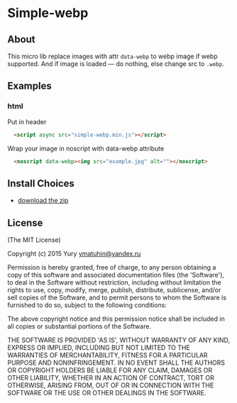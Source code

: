 # Simple-webp

## About
This micro lib replace images with attr `data-webp` to webp image if webp supported.
And if image is loaded — do nothing, else change src to `.webp`.

## Examples

### html

Put in header

```html
  <script async src="simple-webp.min.js"></script>
```

Wrap your image in noscript with data-webp attribute

```html
  <noscript data-webp><img src="example.jpg" alt=""></noscript>
```

## Install Choices
- [download the zip](https://github.com/ymatuhin/simple-webp/archive/master.zip)

## License

(The MIT License)

Copyright (c) 2015 Yury ymatuhin@yandex.ru

Permission is hereby granted, free of charge, to any person obtaining
a copy of this software and associated documentation files (the
'Software'), to deal in the Software without restriction, including
without limitation the rights to use, copy, modify, merge, publish,
distribute, sublicense, and/or sell copies of the Software, and to
permit persons to whom the Software is furnished to do so, subject to
the following conditions:

The above copyright notice and this permission notice shall be
included in all copies or substantial portions of the Software.

THE SOFTWARE IS PROVIDED 'AS IS', WITHOUT WARRANTY OF ANY KIND,
EXPRESS OR IMPLIED, INCLUDING BUT NOT LIMITED TO THE WARRANTIES OF
MERCHANTABILITY, FITNESS FOR A PARTICULAR PURPOSE AND NONINFRINGEMENT.
IN NO EVENT SHALL THE AUTHORS OR COPYRIGHT HOLDERS BE LIABLE FOR ANY
CLAIM, DAMAGES OR OTHER LIABILITY, WHETHER IN AN ACTION OF CONTRACT,
TORT OR OTHERWISE, ARISING FROM, OUT OF OR IN CONNECTION WITH THE
SOFTWARE OR THE USE OR OTHER DEALINGS IN THE SOFTWARE.
